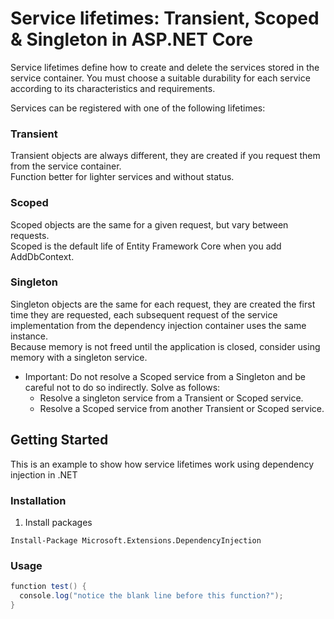 # ﻿Service lifetimes: Transient, Scoped & Singleton in ASP.NET Core

Service lifetimes define how to create and delete the services stored in the service container. 
You must choose a suitable durability for each service according to its characteristics and requirements.

Services can be registered with one of the following lifetimes:

### Transient
Transient objects are always different, they are created if you request 
them from the service container. <br />Function better for lighter services and without status.

### Scoped
Scoped objects are the same for a given request, but vary between requests.<br />
Scoped is the default life of Entity Framework Core when you add AddDbContext.

### Singleton
Singleton objects are the same for each request, they are created the first time 
they are requested, each subsequent request of the service implementation from the dependency 
injection container uses the same instance. <br />
Because memory is not freed until the application is closed, consider using memory with a singleton service.

  * Important:
Do not resolve a Scoped service from a Singleton and be careful not to do so indirectly. 
Solve as follows:
	- Resolve a singleton service from a Transient or Scoped service.
	- Resolve a Scoped service from another Transient or Scoped service.

## ﻿Getting Started
This is an example to show how service lifetimes work using dependency injection in .NET
### Installation
1. Install packages
```
Install-Package Microsoft.Extensions.DependencyInjection
```
### Usage
```csharp
function test() {
  console.log("notice the blank line before this function?");
}
```
